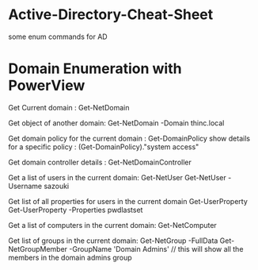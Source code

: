 # Active-Directory-Cheat-Sheet
some enum commands for AD
# Domain Enumeration with PowerView

Get Current domain : 
Get-NetDomain

Get object of another domain: 
Get-NetDomain -Domain thinc.local

Get domain policy for the current domain : 
Get-DomainPolicy 
show details for a specific policy : 
(Get-DomainPolicy)."system access"

Get domain controller details : 
Get-NetDomainController

Get a list of users in the current domain:
Get-NetUser
Get-NetUser -Username sazouki

Get list of all properties for users in the current domain
Get-UserProperty
Get-UserProperty -Properties pwdlastset

Get a list of computers in the current domain:
Get-NetComputer

Get list of groups in the current domain:
Get-NetGroup -FullData
Get-NetGroupMember -GroupName 'Domain Admins' // this will show all the members in the domain admins group
